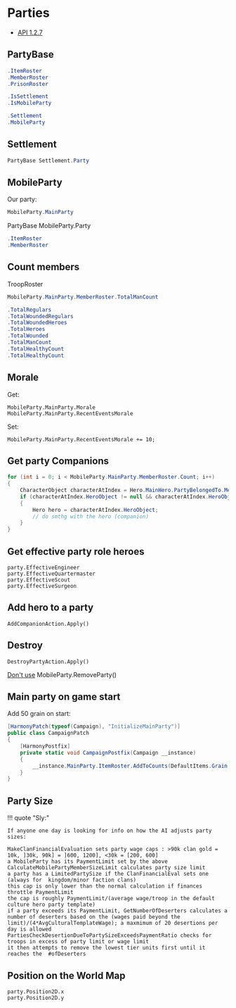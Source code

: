 # Parties

* [API 1.2.7](https://apidoc.bannerlord.com/v/1.2.7/class_tale_worlds_1_1_campaign_system_1_1_party_1_1_mobile_party.html)

## PartyBase

``` cs
.ItemRoster
.MemberRoster
.PrisonRoster

.IsSettlement
.IsMobileParty

.Settlement
.MobileParty
```


## Settlement

``` cs
PartyBase Settlement.Party
```

## MobileParty

Our party:

``` cs
MobileParty.MainParty
```

PartyBase MobileParty.Party

``` cs
.ItemRoster
.MemberRoster
```

## Count members

TroopRoster

``` cs
MobileParty.MainParty.MemberRoster.TotalManCount

.TotalRegulars
.TotalWoundedRegulars
.TotalWoundedHeroes
.TotalHeroes
.TotalWounded
.TotalManCount
.TotalHealthyCount
.TotalHealthyCount
```

## Morale

Get:

    MobileParty.MainParty.Morale
    MobileParty.MainParty.RecentEventsMorale

Set:

    MobileParty.MainParty.RecentEventsMorale += 10;


## Get party Companions

``` cs
for (int i = 0; i < MobileParty.MainParty.MemberRoster.Count; i++)
{
    CharacterObject characterAtIndex = Hero.MainHero.PartyBelongedTo.MemberRoster.GetCharacterAtIndex(i);
    if (characterAtIndex.HeroObject != null && characterAtIndex.HeroObject != Hero.MainHero)
    {
        Hero hero = characterAtIndex.HeroObject;
        // do smthg with the hero (companion)
    }
}
```

## Get effective party role heroes

    party.EffectiveEngineer
    party.EffectiveQuartermaster
    party.EffectiveScout
    party.EffectiveSurgeon


## Add hero to a party

    AddCompanionAction.Apply()


## Destroy

    DestroyPartyAction.Apply()

[Don't use](https://discord.com/channels/411286129317249035/677511186295685150/1263112214873772043) MobileParty.RemoveParty()


## Main party on game start

Add 50 grain on start:

``` cs
[HarmonyPatch(typeof(Campaign), "InitializeMainParty")]
public class CampaignPatch
{
    [HarmonyPostfix]
    private static void CampaignPostfix(Campaign __instance)
    {
        __instance.MainParty.ItemRoster.AddToCounts(DefaultItems.Grain, 50);
    }
}
```

## Party Size

!!! quote "Sly:"

    If anyone one day is looking for info on how the AI adjusts party sizes:

    MakeClanFinancialEvaluation sets party wage caps : >90k clan gold = 10k, ]30k, 90k] = ]600, 1200], <30k = [200, 600]
    a MobileParty has its PaymentLimit set by the above
    CalculateMobilePartyMemberSizeLimit calculates party size limit
    a party has a LimitedPartySize if the ClanFinancialEval sets one (always for  kingdom/minor faction clans)
    this cap is only lower than the normal calculation if finances throttle PaymentLimit
    the cap is roughly PaymentLimit/(average wage/troop in the default culture hero party template)
    if a party exceeds its PaymentLimit, GetNumberOfDeserters calculates a number of deserters based on the (wages paid beyond the limit)/(4*AvgCulturalTemplateWage); a maxmimum of 20 desertions per day is allowed
    PartiesCheckDesertionDueToPartySizeExceedsPaymentRatio checks for troops in excess of party limit or wage limit
    it then attempts to remove the lowest tier units first until it reaches the  #ofDeserters

## Position on the World Map

    party.Position2D.x
    party.Position2D.y
